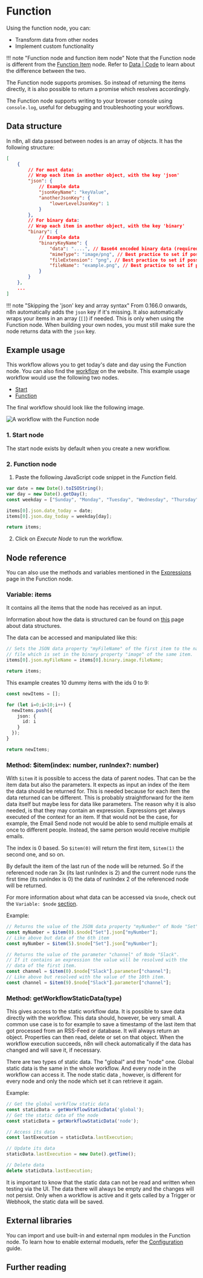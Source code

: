 # Function

Using the function node, you can:

* Transform data from other nodes
* Implement custom functionality

!!! note "Function node and function item node"
    Note that the Function node is different from the [Function Item](/integrations/core-nodes/n8n-nodes-base.functionItem/) node. Refer to [Data | Code](/data/code/) to learn about the difference between the two.


The Function node supports promises. So instead of returning the items directly, it is also possible to return a promise which resolves accordingly.

The Function node supports writing to your browser console using `console.log`, useful for debugging and troubleshooting your workflows.

## Data structure

In n8n, all data passed between nodes is an array of objects. It has the following structure:

```json
[
	{
		// For most data:
		// Wrap each item in another object, with the key 'json'
		"json": {
			// Example data
			"jsonKeyName": "keyValue",
			"anotherJsonKey": {
				"lowerLevelJsonKey": 1
			}
		},
		// For binary data:
		// Wrap each item in another object, with the key 'binary'
		"binary": {
			// Example data
			"binaryKeyName": {
				"data": "....", // Base64 encoded binary data (required)
				"mimeType": "image/png", // Best practice to set if possible (optional)
				"fileExtension": "png", // Best practice to set if possible (optional)
				"fileName": "example.png", // Best practice to set if possible (optional)
			}
		}
	},
	...
]
```

!!! note "Skipping the 'json' key and array syntax"
    From 0.166.0 onwards, n8n automatically adds the `json` key if it's missing. It also automatically wraps your items in an array (`[]`) if needed. This is only when using the Function node. When building your own nodes, you must still make sure the node returns data with the `json` key.




## Example usage

This workflow allows you to get today's date and day using the Function node. You can also find the [workflow](https://n8n.io/workflows/524) on the website. This example usage workflow would use the following two nodes.
- [Start](/integrations/core-nodes/n8n-nodes-base.start/)
- [Function]()


The final workflow should look like the following image.

![A workflow with the Function node](/_images/integrations/core-nodes/function/workflow.png)

### 1. Start node

The start node exists by default when you create a new workflow.

### 2. Function node

1. Paste the following JavaScript code snippet in the *Function* field.
```javascript
var date = new Date().toISOString();
var day = new Date().getDay();
const weekday = ["Sunday", "Monday", "Tuesday", "Wednesday", "Thursday", "Friday", "Saturday"];

items[0].json.date_today = date;
items[0].json.day_today = weekday[day];

return items;
```
2. Click on *Execute Node* to run the workflow.


## Node reference

You can also use the methods and variables mentioned in the [Expressions](/code-examples/expressions/) page in the Function node.

### Variable: items

It contains all the items that the node has received as an input.

Information about how the data is structured can be found on [this](/data/data-structure/) page about data structures.

The data can be accessed and manipulated like this:

```typescript
// Sets the JSON data property "myFileName" of the first item to the name of the
// file which is set in the binary property "image" of the same item.
items[0].json.myFileName = items[0].binary.image.fileName;

return items;
```

This example creates 10 dummy items with the ids 0 to 9:

```typescript
const newItems = [];

for (let i=0;i<10;i++) {
  newItems.push({
    json: {
      id: i
    }
  });
}

return newItems;
```


### Method: $item(index: number, runIndex?: number)

With `$item` it is possible to access the data of parent nodes. That can be the item data but also
the parameters. It expects as input an index of the item the data should be returned for. This is
needed because for each item the data returned can be different. This is probably straightforward for the
item data itself but maybe less for data like parameters. The reason why it is also needed, is
that they may contain an expression. Expressions get always executed of the context for an item.
If that would not be the case, for example, the Email Send node not would be able to send multiple
emails at once to different people. Instead, the same person would receive multiple emails.

The index is 0 based. So `$item(0)` will return the first item, `$item(1)` the second one, and so on.

By default the item of the last run of the node  will be returned. So if the referenced node ran
3x (its last runIndex is 2) and the current node runs the first time (its runIndex is 0) the
data of runIndex 2 of the referenced node will be returned.

For more information about what data can be accessed via `$node`, check out the `Variable: $node` [section](/code-examples/expressions/variables/#variable-node).

Example:

```typescript
// Returns the value of the JSON data property "myNumber" of Node "Set" (first item)
const myNumber = $item(0).$node["Set"].json["myNumber"];
// Like above but data of the 6th item
const myNumber = $item(5).$node["Set"].json["myNumber"];

// Returns the value of the parameter "channel" of Node "Slack".
// If it contains an expression the value will be resolved with the
// data of the first item.
const channel = $item(0).$node["Slack"].parameter["channel"];
// Like above but resolved with the value of the 10th item.
const channel = $item(9).$node["Slack"].parameter["channel"];
```


### Method: getWorkflowStaticData(type)

This gives access to the static workflow data.
It is possible to save data directly with the workflow. This data should, however, be very small.
A common use case is to for example to save a timestamp of the last item that got processed from
an RSS-Feed or database. It will always return an object. Properties can then read, delete or
set on that object. When the workflow execution succeeds, n8n will check automatically if the data
has changed and will save it, if necessary.

There are two types of static data. The "global" and the "node" one. Global static data is the
same in the whole workflow. And every node in the workflow can access it. The node static data
, however, is different for every node and only the node which set it can retrieve it again.

Example:

```javascript
// Get the global workflow static data
const staticData = getWorkflowStaticData('global');
// Get the static data of the node
const staticData = getWorkflowStaticData('node');

// Access its data
const lastExecution = staticData.lastExecution;

// Update its data
staticData.lastExecution = new Date().getTime();

// Delete data
delete staticData.lastExecution;
```

It is important to know that the static data can not be read and written when testing via the UI.
The data there will always be empty and the changes will not persist. Only when a workflow
is active and it gets called by a Trigger or Webhook, the static data will be saved.

## External libraries

You can import and use built-in and external npm modules in the Function node. To learn how to enable external moduels, refer the [Configuration](/hosting/configuration/#use-built-in-and-external-modules-in-function-nodes) guide.

## Further reading


